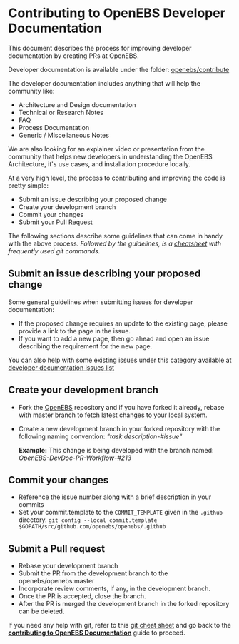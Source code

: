 # Contributing to OpenEBS Developer Documentation

This document describes the process for improving developer documentation by creating PRs at OpenEBS.

Developer documentation is available under the folder: [openebs/contribute](https://github.com/openebs/openebs/tree/master/contribute)

The developer documentation includes anything that will help the community like:

- Architecture and Design documentation
- Technical or Research Notes
- FAQ
- Process Documentation
- Generic / Miscellaneous Notes

We are also looking for an explainer video or presentation from the community that helps new developers in understanding the OpenEBS Architecture, it's use cases, and installation procedure locally.

At a very high level, the process to contributing and improving the code is pretty simple:

- Submit an issue describing your proposed change
- Create your development branch
- Commit your changes
- Submit your Pull Request

The following sections describe some guidelines that can come in handy with the above process.
*Followed by the guidelines, is a [cheatsheet](https://github.com/openebs/openebs/blob/master/contribute/git-cheatsheet.md) with frequently used git commands.*

## Submit an issue describing your proposed change

Some general guidelines when submitting issues for developer documentation:

- If the proposed change requires an update to the existing page, please provide a link to the page in the issue.
- If you want to add a new page, then go ahead and open an issue describing the requirement for the new page.

You can also help with some existing issues under this category available at [developer documentation issues list](https://github.com/openebs/openebs/labels/documentation%2Fdevel)

## Create your development branch

- Fork the [OpenEBS](www.github.com/openebs/openebs) repository and if you have forked it already, rebase with master branch to fetch latest changes to your local system.
- Create a new development branch in your forked repository with the following naming convention: *"task description-#issue"*

  **Example:** This change is being developed with the branch named: *OpenEBS-DevDoc-PR-Workflow-#213*

## Commit your changes

- Reference the issue number along with a brief description in your commits
- Set your commit.template to the `COMMIT_TEMPLATE` given in the `.github` directory.
  `git config --local commit.template $GOPATH/src/github.com/openebs/openebs/.github`

## Submit a Pull request

- Rebase your development branch
- Submit the PR from the development branch to the openebs/openebs:master
- Incorporate review comments, if any, in the development branch.
- Once the PR is accepted, close the branch.
- After the PR is merged the development branch in the forked repository can be deleted.

If you need any help with git, refer to this [git cheat sheet](./git-cheatsheet.md) and go back to the [**contributing to OpenEBS Documentation**](../CONTRIBUTING.md) guide to proceed.

